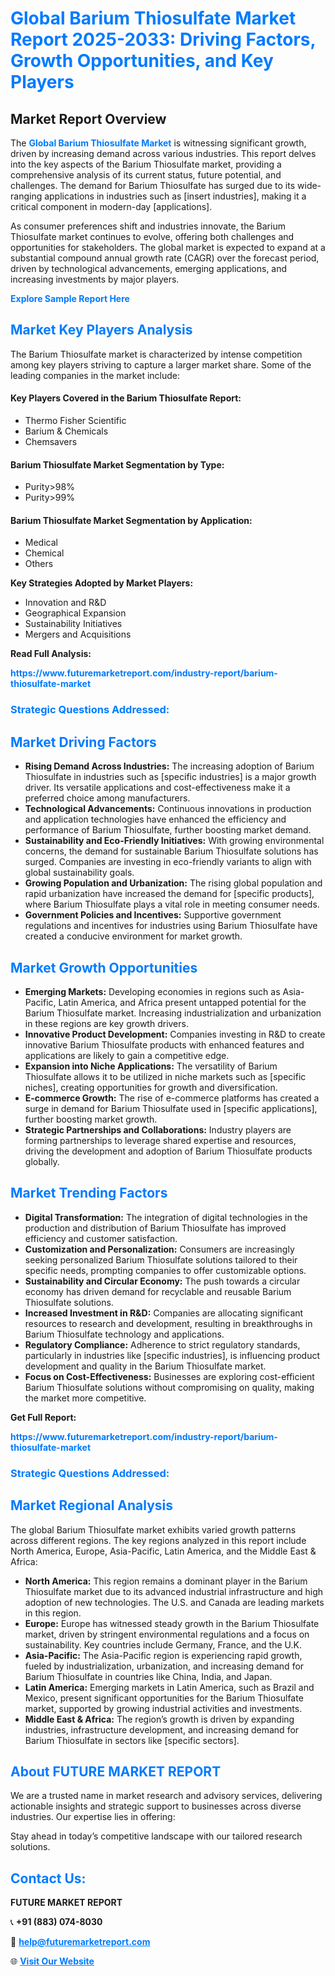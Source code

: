<h1 style="color: #007BFF;">Global Barium Thiosulfate Market Report 2025-2033: Driving Factors, Growth Opportunities, and Key Players</h1>

<section id="overview">
<h2>Market Report Overview</h2>
<p>The <a href="https://www.futuremarketreport.com/industry-report/barium-thiosulfate-market" style="color: #007BFF; text-decoration: none;"><strong>Global Barium Thiosulfate Market</strong></a> is witnessing significant growth, driven by increasing demand across various industries. This report delves into the key aspects of the Barium Thiosulfate market, providing a comprehensive analysis of its current status, future potential, and challenges. The demand for Barium Thiosulfate has surged due to its wide-ranging applications in industries such as [insert industries], making it a critical component in modern-day [applications].</p>
<p>As consumer preferences shift and industries innovate, the Barium Thiosulfate market continues to evolve, offering both challenges and opportunities for stakeholders. The global market is expected to expand at a substantial compound annual growth rate (CAGR) over the forecast period, driven by technological advancements, emerging applications, and increasing investments by major players.</p>
</section>

<section id="overview">
<p><a href="https://www.futuremarketreport.com/request-sample/reportId=83258" style="color: #007BFF; text-decoration: none;"><strong>Explore Sample Report Here</strong></a></p>
</section>

<section id="key-players">
<h2 style="color: #007BFF;">Market Key Players Analysis</h2>
<p>The Barium Thiosulfate market is characterized by intense competition among key players striving to capture a larger market share. Some of the leading companies in the market include:</p>
<h4>Key Players Covered in the Barium Thiosulfate Report:</h4>
<ul><li>Thermo Fisher Scientific</li><li>Barium &amp; Chemicals</li><li>Chemsavers</li></ul>
<h4>Barium Thiosulfate Market Segmentation by Type:</h4>
<ul><li>Purity&gt;98%</li><li>Purity&gt;99%</li></ul>

<h4>Barium Thiosulfate Market Segmentation by Application:</h4>
<ul><li>Medical</li><li>Chemical</li><li>Others</li></ul>
<p><strong>Key Strategies Adopted by Market Players:</strong></p>
<ul>
<li>Innovation and R&D</li>
<li>Geographical Expansion</li>
<li>Sustainability Initiatives</li>
<li>Mergers and Acquisitions</li>
</ul>
</section>

<section>
<p><strong>Read Full Analysis: </strong></p><a href="https://www.futuremarketreport.com/industry-report/barium-thiosulfate-market" style="color: #007BFF; text-decoration: none;"><strong>https://www.futuremarketreport.com/industry-report/barium-thiosulfate-market</strong></a>
<h3 style="color: #007BFF;">Strategic Questions Addressed:</h3>
</section>

<section id="driving-factors">
<h2 style="color: #007BFF;">Market Driving Factors</h2>
<ul>
<li><strong>Rising Demand Across Industries:</strong> The increasing adoption of Barium Thiosulfate in industries such as [specific industries] is a major growth driver. Its versatile applications and cost-effectiveness make it a preferred choice among manufacturers.</li>
<li><strong>Technological Advancements:</strong> Continuous innovations in production and application technologies have enhanced the efficiency and performance of Barium Thiosulfate, further boosting market demand.</li>
<li><strong>Sustainability and Eco-Friendly Initiatives:</strong> With growing environmental concerns, the demand for sustainable Barium Thiosulfate solutions has surged. Companies are investing in eco-friendly variants to align with global sustainability goals.</li>
<li><strong>Growing Population and Urbanization:</strong> The rising global population and rapid urbanization have increased the demand for [specific products], where Barium Thiosulfate plays a vital role in meeting consumer needs.</li>
<li><strong>Government Policies and Incentives:</strong> Supportive government regulations and incentives for industries using Barium Thiosulfate have created a conducive environment for market growth.</li>
</ul>
</section>

<section id="growth-opportunities">
<h2 style="color: #007BFF;">Market Growth Opportunities</h2>
<ul>
<li><strong>Emerging Markets:</strong> Developing economies in regions such as Asia-Pacific, Latin America, and Africa present untapped potential for the Barium Thiosulfate market. Increasing industrialization and urbanization in these regions are key growth drivers.</li>
<li><strong>Innovative Product Development:</strong> Companies investing in R&D to create innovative Barium Thiosulfate products with enhanced features and applications are likely to gain a competitive edge.</li>
<li><strong>Expansion into Niche Applications:</strong> The versatility of Barium Thiosulfate allows it to be utilized in niche markets such as [specific niches], creating opportunities for growth and diversification.</li>
<li><strong>E-commerce Growth:</strong> The rise of e-commerce platforms has created a surge in demand for Barium Thiosulfate used in [specific applications], further boosting market growth.</li>
<li><strong>Strategic Partnerships and Collaborations:</strong> Industry players are forming partnerships to leverage shared expertise and resources, driving the development and adoption of Barium Thiosulfate products globally.</li>
</ul>
</section>

<section id="trending-factors">
<h2 style="color: #007BFF;">Market Trending Factors</h2>
<ul>
<li><strong>Digital Transformation:</strong> The integration of digital technologies in the production and distribution of Barium Thiosulfate has improved efficiency and customer satisfaction.</li>
<li><strong>Customization and Personalization:</strong> Consumers are increasingly seeking personalized Barium Thiosulfate solutions tailored to their specific needs, prompting companies to offer customizable options.</li>
<li><strong>Sustainability and Circular Economy:</strong> The push towards a circular economy has driven demand for recyclable and reusable Barium Thiosulfate solutions.</li>
<li><strong>Increased Investment in R&D:</strong> Companies are allocating significant resources to research and development, resulting in breakthroughs in Barium Thiosulfate technology and applications.</li>
<li><strong>Regulatory Compliance:</strong> Adherence to strict regulatory standards, particularly in industries like [specific industries], is influencing product development and quality in the Barium Thiosulfate market.</li>
<li><strong>Focus on Cost-Effectiveness:</strong> Businesses are exploring cost-efficient Barium Thiosulfate solutions without compromising on quality, making the market more competitive.</li>
</ul>
</section>

<section>
<p><strong>Get Full Report: </strong></p><a href="https://www.futuremarketreport.com/industry-report/barium-thiosulfate-market" style="color: #007BFF; text-decoration: none;"><strong>https://www.futuremarketreport.com/industry-report/barium-thiosulfate-market</strong></a>
<h3 style="color: #007BFF;">Strategic Questions Addressed:</h3>
</section>


<section id="regional-analysis">
<h2 style="color: #007BFF;">Market Regional Analysis</h2>
<p>The global Barium Thiosulfate market exhibits varied growth patterns across different regions. The key regions analyzed in this report include North America, Europe, Asia-Pacific, Latin America, and the Middle East & Africa:</p>
<ul>
<li><strong>North America:</strong> This region remains a dominant player in the Barium Thiosulfate market due to its advanced industrial infrastructure and high adoption of new technologies. The U.S. and Canada are leading markets in this region.</li>
<li><strong>Europe:</strong> Europe has witnessed steady growth in the Barium Thiosulfate market, driven by stringent environmental regulations and a focus on sustainability. Key countries include Germany, France, and the U.K.</li>
<li><strong>Asia-Pacific:</strong> The Asia-Pacific region is experiencing rapid growth, fueled by industrialization, urbanization, and increasing demand for Barium Thiosulfate in countries like China, India, and Japan.</li>
<li><strong>Latin America:</strong> Emerging markets in Latin America, such as Brazil and Mexico, present significant opportunities for the Barium Thiosulfate market, supported by growing industrial activities and investments.</li>
<li><strong>Middle East & Africa:</strong> The region’s growth is driven by expanding industries, infrastructure development, and increasing demand for Barium Thiosulfate in sectors like [specific sectors].</li>
</ul>
</section>

<footer>
<h2 style="color: #007BFF;">About FUTURE MARKET REPORT</h2>
<p>We are a trusted name in market research and advisory services, delivering actionable insights and strategic support to businesses across diverse industries. Our expertise lies in offering:</p>

<p>Stay ahead in today’s competitive landscape with our tailored research solutions.</p>

<h2 style="color: #007BFF;">Contact Us:</h2>
<p><strong>FUTURE MARKET REPORT</strong></p>
<p>📞 <strong>+91 (883) 074-8030</strong></p>
<p>📧 <strong><a href="mailto:help@futuremarketreport.com" style="color: #007BFF;">help@futuremarketreport.com</a></strong></p>
<p>🌐 <strong><a href="https://www.futuremarketreport.com/" style="color: #007BFF;">Visit Our Website</a></strong></p>
</footer>